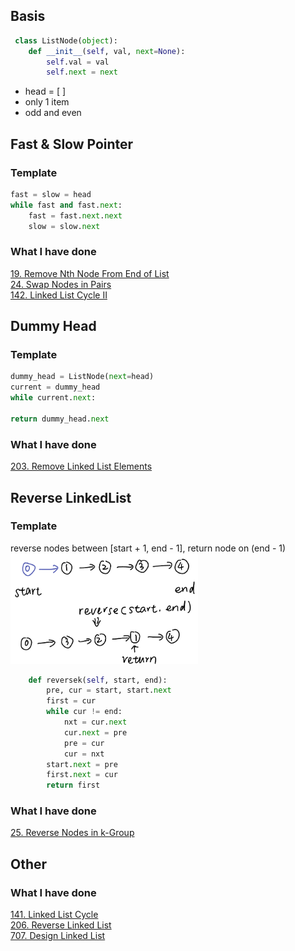 ## Basis
``` python
 class ListNode(object):
    def __init__(self, val, next=None):
        self.val = val
        self.next = next
```
* head = [ ]
* only 1 item
* odd and even


## Fast & Slow Pointer
### Template
``` python
fast = slow = head
while fast and fast.next:
    fast = fast.next.next
    slow = slow.next
```
### What I have done
[19. Remove Nth Node From End of List](https://leetcode.com/problems/remove-nth-node-from-end-of-list/description/)  
[24. Swap Nodes in Pairs](https://leetcode.com/problems/swap-nodes-in-pairs/description/)  
[142. Linked List Cycle II](https://leetcode.com/problems/linked-list-cycle-ii/description/)  


## Dummy Head
### Template
``` python
dummy_head = ListNode(next=head)
current = dummy_head
while current.next:

return dummy_head.next
```
### What I have done
[203. Remove Linked List Elements](https://leetcode.com/problems/remove-linked-list-elements/description/)

## Reverse LinkedList
### Template
reverse nodes between [start + 1, end - 1], return node on (end - 1)  
<img src="../images/linked_list_reverse.jpg" alt="Example Image" width="300"/>
``` python
    def reversek(self, start, end):
        pre, cur = start, start.next
        first = cur
        while cur != end:
            nxt = cur.next
            cur.next = pre
            pre = cur
            cur = nxt
        start.next = pre
        first.next = cur
        return first
```

### What I have done
[25. Reverse Nodes in k-Group](https://leetcode.com/problems/reverse-nodes-in-k-group/description/)

## Other
### What I have done
[141. Linked List Cycle](https://leetcode.com/problems/linked-list-cycle/description/)  
[206. Reverse Linked List](https://leetcode.com/problems/reverse-linked-list/description/)  
[707. Design Linked List](https://leetcode.com/problems/design-linked-list/description/)